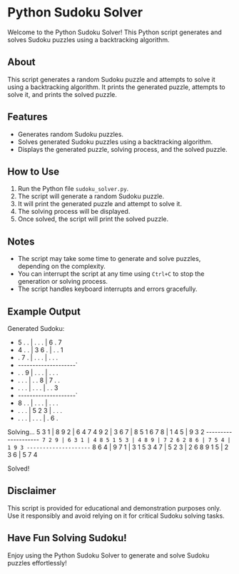 # Python Sudoku Solver

Welcome to the Python Sudoku Solver! This Python script generates and solves Sudoku puzzles using a backtracking algorithm.

## About

This script generates a random Sudoku puzzle and attempts to solve it using a backtracking algorithm. It prints the generated puzzle, attempts to solve it, and prints the solved puzzle.

## Features

- Generates random Sudoku puzzles.
- Solves generated Sudoku puzzles using a backtracking algorithm.
- Displays the generated puzzle, solving process, and the solved puzzle.

## How to Use

1. Run the Python file `sudoku_solver.py`.
2. The script will generate a random Sudoku puzzle.
3. It will print the generated puzzle and attempt to solve it.
4. The solving process will be displayed.
5. Once solved, the script will print the solved puzzle.

## Notes

- The script may take some time to generate and solve puzzles, depending on the complexity.
- You can interrupt the script at any time using `Ctrl+C` to stop the generation or solving process.
- The script handles keyboard interrupts and errors gracefully.

## Example Output

Generated Sudoku:

- 5 . . | . . . | 6 . 7
- 4 . . | 3 6 . | . . 1
- . 7 . | . . . | . . .
- --------------------`
- . . 9 | . . . | . . .
- . . . | . . 8 | 7 . .
- . . . | . . . | . . 3
- --------------------`
- 8 . . | . . . | . . .
- . . . | 5 2 3 | . . .
- . . . | . . . | . 6 .

Solving...
5 3 1 | 8 9 2 | 6 4 7
4 9 2 | 3 6 7 | 8 5 1
6 7 8 | 1 4 5 | 9 3 2
--------------------`
7 2 9 | 6 3 1 | 4 8 5
1 5 3 | 4 8 9 | 7 2 6
2 8 6 | 7 5 4 | 1 9 3
--------------------`
8 6 4 | 9 7 1 | 3 1 5
3 4 7 | 5 2 3 | 2 6 8
9 1 5 | 2 3 6 | 5 7 4

Solved!

## Disclaimer

This script is provided for educational and demonstration purposes only. Use it responsibly and avoid relying on it for critical Sudoku solving tasks.

## Have Fun Solving Sudoku!

Enjoy using the Python Sudoku Solver to generate and solve Sudoku puzzles effortlessly!
